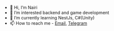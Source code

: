 - 👋 Hi, I’m Nairi
- 👀 I’m interested backend and game development
- 🌱 I’m currently learning NestJs, C#(Unity)
- 📫 How to reach me - [Email](nairi.gyulbudaghyan@gmail.com), [Telegram](https://t.me/NairiGy)

<!---
NairiGy/NairiGy is a ✨ special ✨ repository because its `README.md` (this file) appears on your GitHub profile.
You can click the Preview link to take a look at your changes.
--->
